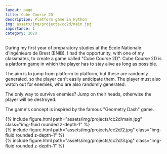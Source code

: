 ```yaml
---
layout: page
title: Cube Course 2D
description: Platform game in Python
img: assets/img/projects/cc2d/main.jpg
importance: 1
category: 2020
---
```


During my first year of preparatory studies at the École Nationale d'Ingénieurs de Brest (ENIB), I had the opportunity, with one of my classmates, to create a game called "Cube Course 2D". Cube Course 2D is a platform game in which the player has to stay alive as long as possible.

The aim is to jump from platform to platform, but these are randomly generated, so the player can't easily anticipate them. The player must also watch out for enemies, who are also randomly generated.

The only way to survive enemies?
Jump on their heads, otherwise the player will be destroyed.

The game's concept is inspired by the famous "Geometry Dash" game.

<div class="row">
    <div class="col-sm mt-3 mt-md-0">
        {% include figure.html path="assets/img/projects/cc2d/main.jpg" class="img-fluid rounded z-depth-1" %}
    </div>
    <div class="col-sm mt-3 mt-md-0">
        {% include figure.html path="assets/img/projects/cc2d/2.jpg" class="img-fluid rounded z-depth-1" %}
    </div>
    <div class="col-sm mt-3 mt-md-0">
        {% include figure.html path="assets/img/projects/cc2d/3.jpg" class="img-fluid rounded z-depth-1" %}
    </div>
</div>
